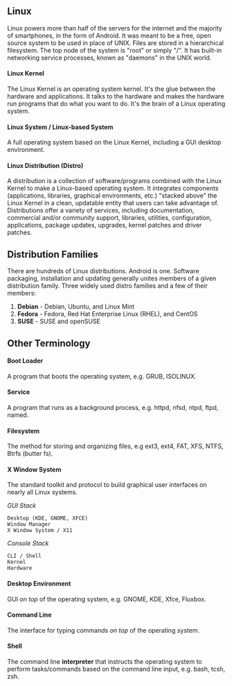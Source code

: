 ## Linux
Linux powers more than half of the servers for the internet and the majority of smartphones, in the form of Android. It was meant to be a free, open source system to be used in place of UNIX. Files are stored in a hierarchical filesystem. The top node of the system is "root" or simply "/". It has built-in networking service processes, known as "daemons" in the UNIX world.

#### Linux Kernel
The Linux Kernel is an operating system kernel. It's the glue between the hardware and applications. It talks to the hardware and makes the hardware run programs that do what you want to do. It's the brain of a Linux operating system.

#### Linux System / Linux-based System
A full operating system based on the Linux Kernel, including a GUI desktop environment.

#### Linux Distribution (Distro)
A distribution is a collection of software/programs combined with the Linux Kernel to make a Linux-based operating system. It integrates components (applications, libraries, graphical environments, etc.) "stacked above" the Linux Kernel in a clean, updatable entity that users can take advantage of. Distributions offer a variety of services, including documentation, commercial and/or community support, libraries, utilities, configuration, applications, package updates, upgrades, kernel patches and driver patches.

## Distribution Families
There are hundreds of Linux distributions. Android is one. Software packaging, installation and updating generally unites members of a given distribution family. Three widely used distro families and a few of their members:

1. **Debian** - Debian, Ubuntu, and Linux Mint
2. **Fedora** - Fedora, Red Hat Enterprise Linux (RHEL), and CentOS
3. **SUSE** - SUSE and openSUSE

## Other Terminology
#### Boot Loader
A program that boots the operating system, e.g. GRUB, ISOLINUX.

#### Service
A program that runs as a background process, e.g. httpd, nfsd, ntpd, ftpd, named.

#### Filesystem
The method for storing and organizing files, e.g ext3, ext4, FAT, XFS, NTFS, Btrfs (butter fs).

#### X Window System
The standard toolkit and protocol to build graphical user interfaces on nearly all Linux systems.

*GUI Stack*
  
    Desktop (KDE, GNOME, XFCE)
    Window Manager
    X Window System / X11

*Console Stack*
    
    CLI / Shell
    Kernel
    Hardware

#### Desktop Environment
GUI *on top* of the operating system, e.g. GNOME, KDE, Xfce, Fluxbox.

#### Command Line
The interface for typing commands *on top* of the operating system.

#### Shell
The command line **interpreter** that instructs the operating system to perform tasks/commands based on the command line input, e.g. bash, tcsh, zsh.
